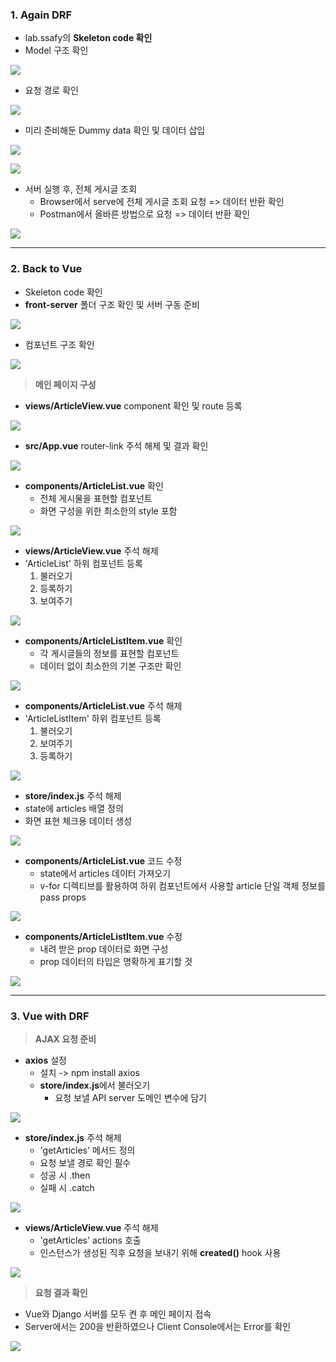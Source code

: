 
### **1. Again DRF**

-   lab.ssafy의 **Skeleton code 확인**
-   Model 구조 확인

![](https://blog.kakaocdn.net/dn/bhsaWD/btrQ4Xrk25x/KY9DLjwkiNuHEpEPJxbUR0/img.png)

-   요청 경로 확인

![](https://blog.kakaocdn.net/dn/nRRIq/btrQ0YEZEng/258T55Eu7fu47qGqgkUTTk/img.png)

-   미리 준비해둔 Dummy data 확인 및 데이터 삽입

![](https://blog.kakaocdn.net/dn/b4UAHD/btrQ28tkHyJ/3E5vw7wyjUeoqrSo0XK8Vk/img.png)

![](https://blog.kakaocdn.net/dn/teJVl/btrRaFi9oF3/LJTWNE9oyewKzz7882LHr1/img.png)

-   서버 실행 후, 전체 게시글 조회
    -   Browser에서 serve에 전체 게시글 조회 요청 => 데이터 반환 확인
    -   Postman에서 올바른 방법으로 요청 => 데이터 반환 확인

![](https://blog.kakaocdn.net/dn/P271N/btrQ1lNrREi/DU5ZOkbCrf0hRxSO8a7Kfk/img.png)

---

### **2. Back to Vue**

-   Skeleton code 확인
-   **front-server** 폴더 구조 확인 및 서버 구동 준비

![](https://blog.kakaocdn.net/dn/6YdWF/btrQ6HIARfJ/OoySt2qnKWoOuKCBwIkXjk/img.png)

-   컴포넌트 구조 확인

![](https://blog.kakaocdn.net/dn/bPfPpI/btrQ0SkvZe4/rDkBdkkhTSJDtFPZT7MuJ0/img.png)

> **메인 페이지 구성**

-   **views/ArticleView.vue** component 확인 및 route 등록

![](https://blog.kakaocdn.net/dn/cJ0L7j/btrQ0R60cUS/u1AeQQC3tsJw4OMpwyuRI1/img.png)

-   **src/App.vue** router-link 주석 해제 및 결과 확인

![](https://blog.kakaocdn.net/dn/beyEzd/btrQ5kmxv84/cpF5lTwUG57or6d0IEBIKk/img.png)

-   **components/ArticleList.vue** 확인  
    -   전체 게시물을 표현할 컴포넌트
    -   화면 구성을 위한 최소한의 style 포함

![](https://blog.kakaocdn.net/dn/FROCz/btrQ3UuUef9/Wfo3b4d3dI2T3DDbe9Cn1K/img.png)

-   **views/ArticleView.vue** 주석 해제
-   'ArticleList' 하위 컴포넌트 등록
    1.  불러오기
    2.  등록하기
    3.  보여주기

![](https://blog.kakaocdn.net/dn/dvuVx3/btrQ66VSolR/1g3XOEqoX8wZzbN4TeJWw0/img.png)

-   **components/ArticleListItem.vue** 확인  
    -   각 게시글들의 정보를 표현할 컴포넌트
    -   데이터 없이 최소한의 기본 구조만 확인

![](https://blog.kakaocdn.net/dn/b6dZmV/btrQ1mlhqTh/ogBObEBeyYfLG7zQUhZt6K/img.png)

-   **components/ArticleList.vue** 주석 해제
-   'ArticleListItem' 하위 컴포넌트 등록
    1.  불러오기
    2.  보여주기
    3.  등록하기

![](https://blog.kakaocdn.net/dn/cLLL13/btrRa2ektzm/mJlgPNlzXDJxyJzYh4YnkK/img.png)

-   **store/index.js** 주석 해제
-   state에 articles 배열 정의
-   화면 표현 체크용 데이터 생성

![](https://blog.kakaocdn.net/dn/bmiBSz/btrRa2ek1nm/5pckkWQ9nXLHlHz8ehzwP1/img.png)

-   **components/ArticleList.vue** 코드 수정  
    -   state에서 articles 데이터 가져오기
    -   v-for 디렉티브를 활용하여 하위 컴포넌트에서 사용할 article 단일 객체 정보를 pass props

![](https://blog.kakaocdn.net/dn/U0Ses/btrQ66Bywvc/84UaDCHjkLb4QqlKXgP1y1/img.png)

-   **components/ArticleListItem.vue** 수정  
    -   내려 받은 prop 데이터로 화면 구성
    -   prop 데이터의 타입은 명확하게 표기할 것

![](https://blog.kakaocdn.net/dn/0Jj3W/btrQ3TisDRy/1kOE4hA33GV2u5oYOApRx0/img.png)

---

### **3. Vue with DRF**

> **AJAX 요청 준비**

-   **axios** 설정  
    -   설치 -> npm install axios
    -   **store/index.js**에서 불러오기
        -   요청 보낼 API server 도메인 변수에 담기

![](https://blog.kakaocdn.net/dn/yJ4aC/btrQ2etL0aq/kArbB8sVBSpkMLjAlP1LiK/img.png)

-   **store/index.js** 주석 해제  
    -   'getArticles' 메서드 정의
    -   요청 보낼 경로 확인 필수
    -   성공 시 .then
    -   실패 시 .catch

![](https://blog.kakaocdn.net/dn/qlCMy/btrQ3TbFXWi/RJ7H2x3JOWX7RdYuaGku9K/img.png)

-   **views/ArticleView.vue** 주석 해제  
    -   'getArticles' actions 호출
    -   인스턴스가 생성된 직후 요청을 보내기 위해 **created()** hook 사용

![](https://blog.kakaocdn.net/dn/b67mFn/btrRa2SWP8f/UyJ6uggGZTR27yCRY0SrF1/img.png)

> **요청 결과 확인**

-   Vue와 Django 서버를 모두 켠 후 메인 페이지 접속
-   Server에서는 200을 반환하였으나 Client Console에서는 Error를 확인

![](https://blog.kakaocdn.net/dn/cr1hE2/btrQ0YrtnCH/ru69KGwQiTdyVXKSt2ljH0/img.png)